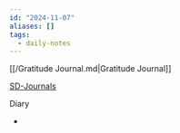 ```yaml
---
id: "2024-11-07"
aliases: []
tags:
  - daily-notes
---
```


[[/Gratitude Journal.md|Gratitude Journal]]

[SD-Journals](SD-Journals)

Diary

-
